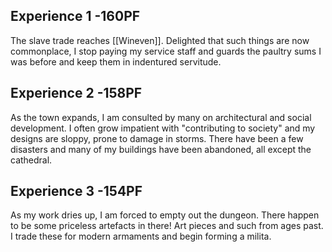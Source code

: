 ## Experience 1 -160PF

The slave trade reaches [[Wineven]]. Delighted that such things are now commonplace, I stop paying my service staff and guards the paultry sums I was before and keep them in indentured servitude.

## Experience 2 -158PF

As the town expands, I am consulted by many on architectural and social development. I often grow impatient with "contributing to society" and my designs are sloppy, prone to damage in storms. There have been a few disasters and many of my buildings have been abandoned, all except the cathedral.

## Experience 3 -154PF

As my work dries up, I am forced to empty out the dungeon. There happen to be some priceless artefacts in there! Art pieces and such from ages past.
I trade these for modern armaments and begin forming a milita.